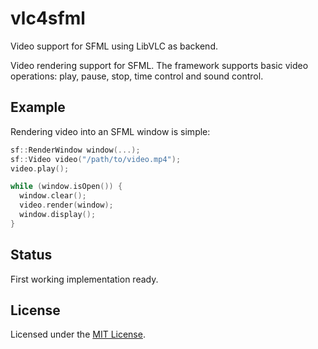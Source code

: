 # vlc4sfml
Video support for SFML using LibVLC as backend.

Video rendering support for SFML. The framework supports basic video operations: play, pause, stop, time control and sound control.

## Example
Rendering video into an SFML window is simple:

```cpp
sf::RenderWindow window(...);
sf::Video video("/path/to/video.mp4");
video.play();

while (window.isOpen()) {
  window.clear();
  video.render(window);
  window.display();
}
```

## Status
First working implementation ready.

## License
Licensed under the [MIT License](LICENSE).
